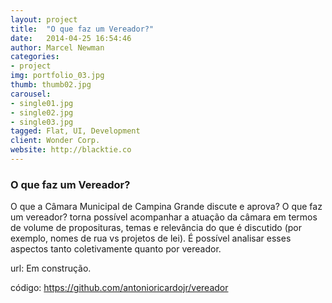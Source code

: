 ```yaml
---
layout: project
title:  "O que faz um Vereador?"
date:   2014-04-25 16:54:46
author: Marcel Newman
categories:
- project
img: portfolio_03.jpg
thumb: thumb02.jpg
carousel:
- single01.jpg
- single02.jpg
- single03.jpg
tagged: Flat, UI, Development
client: Wonder Corp.
website: http://blacktie.co
---
```

### O que faz um Vereador?
O que a Câmara Municipal de Campina Grande discute e aprova? O que faz um vereador? torna possível acompanhar a atuação da câmara em termos de volume de proposituras, temas e relevância do que é discutido (por exemplo, nomes de rua vs projetos de lei). É possível analisar esses aspectos tanto coletivamente quanto por vereador.

url: Em construção.

código: https://github.com/antonioricardojr/vereador
